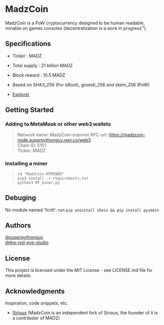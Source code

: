 # MadzCoin
MadzCoin is a PoW cryptocurrency designed to be human readable, minable on games consoles (decentralization is a work in progress™).   

## Specifications 

* Ticker : MADZ

* Total supply : 21 billion MADZ

* Block reward : 10.5 MADZ

* Based on SHA3_256 (For bRoot), groestl_256 and skein_256 (PoW)

* [Explorer](http://madzcoin-explorer.aj.do/Explorer-testnet/)

## Getting Started

### Adding to MetaMask or other web3 wallets
> Network name: MadzCoin-mainnet 
> RPC-url: https://madzcoin-node.superpythonguy.repl.co/web3    
> Chain ID: 5151    
> Ticker: MADZ   



### Installing a miner
> ```git clone https://github.com/MadzCoin/MadzCoin-MTMiner.git
> cd "MadzCoin-MTMINER"
> pip3 install -r requirements.txt
> python3 MT_miner.py
> ```

## Debuging
No module named 'fcntl': run
``
pip uninstall skein && pip install pyskein
``
## Authors
[@superpythonguy](https://github.com/superpythonguy)    
[@the-red-eye-studio](https://github.com/the-red-eye-studio)


## License
This project is licensed under the MIT License - see LICENSE.md file for more details.

## Acknowledgments
Inspiration, code snippets, etc.
* [Sirious](https://github.com/Sirious-io/) (MadzCoin is an independent fork of Sirious, the founder of it is a contributor of MADZ)   
